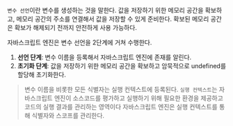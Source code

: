 `변수 선언`이란 변수를 생성하는 것을 말한다. 값을 저장하기 위한 메모리 공간을 확보하고, 메모리 공간의 주소를 연결해서 값을 저장할 수 있게 준비한다. 확보된 메모리 공간은 확보가 해제되기 전까지 안전하게 사용 가능하다.

자바스크립트 엔진은 변수 선언을 2단계에 거쳐 수행한다.

1. **선언 단계**: 변수 이름을 등록해서 자바스크립트 엔진에 존재를 알린다.
2. **초기화 단계**: 값을 저장하기 위한 메모리 공간을 확보하고 암묵적으로 undefined를 할당해 초기화한다.

> 변수 이름을 비롯한 모든 식별자는 실행 컨텍스트에 등록된다. `실행 컨텍스트`는 자바스크립트 엔진이 소스코드를 평가하고 실행하기 위해 필요한 환경을 제공하고 코드의 실행 결과를 관리하는 영역이다 자바스크립트 엔진은 실행 컨텍스트를 통해 식별자와 스코프를 관리한다.
